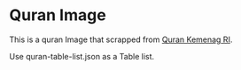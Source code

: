 # Quran Image

This is a quran Image that scrapped from [Quran Kemenag RI](https://quran.kemenag.go.id/).

Use quran-table-list.json as a Table list.